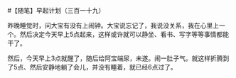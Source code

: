 #【随笔】早起计划（三百一十九）

昨晚睡觉时，问大宝有没有上闹钟。大宝说忘记了，我说没关系，我在心里上一个。然后决定今天早上5点起来，这样或许就可以静坐、看书、写字等等事情都能干了。

然后，今天早上3点就醒了，随后给阿宝端尿，未遂。闹一肚子气。就这样折腾到了5点、然后安静地躺了会儿，并没有睡着，就已经6点过了。